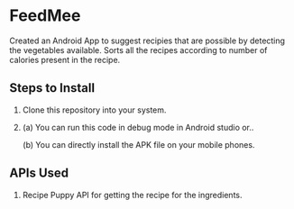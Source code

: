# FeedMee

Created an Android App to suggest recipies that are possible by detecting the vegetables available.
Sorts all the recipes according to number of calories present in the recipe. 

## Steps to Install

1. Clone this repository into your system.

2. (a) You can run this code in debug mode in Android studio or..


   (b) You can directly install the APK file on your mobile phones.


## APIs Used

1. Recipe Puppy API for getting the recipe for the ingredients.

